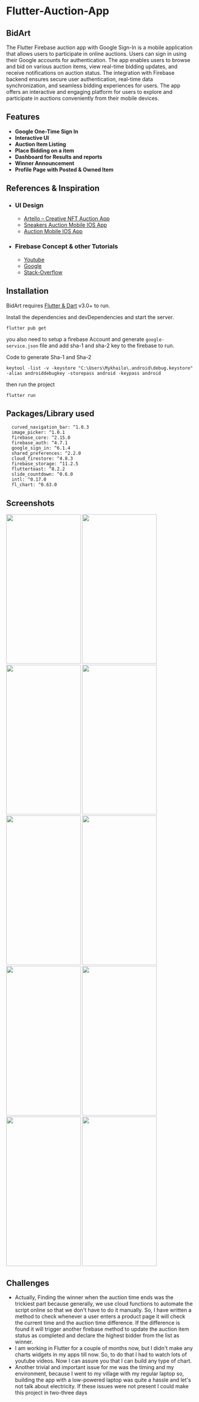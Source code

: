 
# Flutter-Auction-App

## BidArt

The Flutter Firebase auction app with Google Sign-In is a mobile application that allows users to participate in online auctions. Users can sign in using their Google accounts for authentication. The app enables users to browse and bid on various auction items, view real-time bidding updates, and receive notifications on auction status. The integration with Firebase backend ensures secure user authentication, real-time data synchronization, and seamless bidding experiences for users. The app offers an interactive and engaging platform for users to explore and participate in auctions conveniently from their mobile devices.

## Features

- **Google One-Time Sign In**
- **Interactive UI**
- **Auction Item Listing**
- **Place Bidding on a item**
- **Dashboard for Results and reports**
- **Winner Announcement**
- **Profile Page with Posted & Owned Item**


## References & Inspiration
- ### UI Design
    - [Artello – Creative NFT Auction App](https://dribbble.com/shots/19997565-Artello-Creative-NFT-Auction-App)
    - [Sneakers Auction Mobile IOS App](https://dribbble.com/shots/19933053-Sneakers-Auction-Mobile-IOS-App)
    - [Auction Mobile IOS App](https://dribbble.com/shots/21184521-Samurai-Armor-Auction-App-Concept)

- ### Firebase Concept & other Tutorials
    - [Youtube](https://www.youtube.com)
    - [Google](https://www.google.com)
    - [Stack-Overflow](https://www.stackOverflow.com)

## Installation
BidArt requires [Flutter & Dart](hhttps://docs.flutter.dev/get-started/install) v3.0+ to run.

Install the dependencies and devDependencies and start the server.

`flutter pub get`

you also need to setup a firebase Account and generate `google-service.json` file and add sha-1 and sha-2 key to the firebase to run.

Code to generate Sha-1 and Sha-2
```
keytool -list -v -keystore "C:\Users\Mykhailo\.android\debug.keystore" -alias androiddebugkey -storepass android -keypass android
```

then run the project
```
flutter run
```

## Packages/Library used

```
  curved_navigation_bar: ^1.0.3
  image_picker: ^1.0.1
  firebase_core: ^2.15.0
  firebase_auth: ^4.7.1
  google_sign_in: ^6.1.4
  shared_preferences: ^2.2.0
  cloud_firestore: ^4.8.3
  firebase_storage: ^11.2.5
  fluttertoast: ^8.2.2
  slide_countdown: ^0.6.0
  intl: ^0.17.0
  fl_chart: ^0.63.0
```






## Screenshots

[<img src="assets/ss/1.jpeg" width="200" height="400"/>](SplashScreen)
[<img src="assets/ss/2.jpeg" width="200" height="400"/>](OnboardingScreen)
[<img src="assets/ss/3.jpeg" width="200" height="400"/>](SignInscreen)
[<img src="assets/ss/4.jpeg" width="200" height="400"/>](HomescreenScreen)
[<img src="assets/ss/5.jpeg" width="200" height="400"/>](AddItemScreen)
[<img src="assets/ss/6.jpeg" width="200" height="400"/>](ProductPageScreen)
[<img src="assets/ss/7.jpeg" width="200" height="400"/>](ProfileScreen)
[<img src="assets/ss/8.jpeg" width="200" height="400"/>](Profile_owned_itemScreen)
[<img src="assets/ss/9.jpeg" width="200" height="400"/>](TimePlaceBidScreen)
[<img src="assets/ss/10.jpeg" width="200" height="400"/>](DashboardScreen)

## Challenges
- Actually, Finding the winner when the auction time ends was the trickiest part because generally, we use cloud functions to automate the script online so that we don't have to do it manually. So, I have written a method to check whenever a user enters a product page it will check the current time and the auction time difference. If the difference is found it will trigger another firebase method to update the auction item status as completed and declare the highest bidder from the list as winner.
- I am working in Flutter for a couple of months now, but I didn't make any charts widgets in my apps till now. So, to do that I had to watch lots of youtube videos. Now I can assure you that I can build any type of chart.
- Another trivial and important issue for me was the timing and my environment, because I went to my village with my regular laptop so, building the app with a low-powered laptop was quite a hassle and let's not talk about electricity. If these issues were not present I could make this project in two-three days
    



